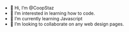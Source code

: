 - 👋 Hi, I’m @CoopStaz
- 👀 I’m interested in learning how to code.
- 🌱 I’m currently learning Javascript
- 💞️ I’m looking to collaborate on any web design pages.

